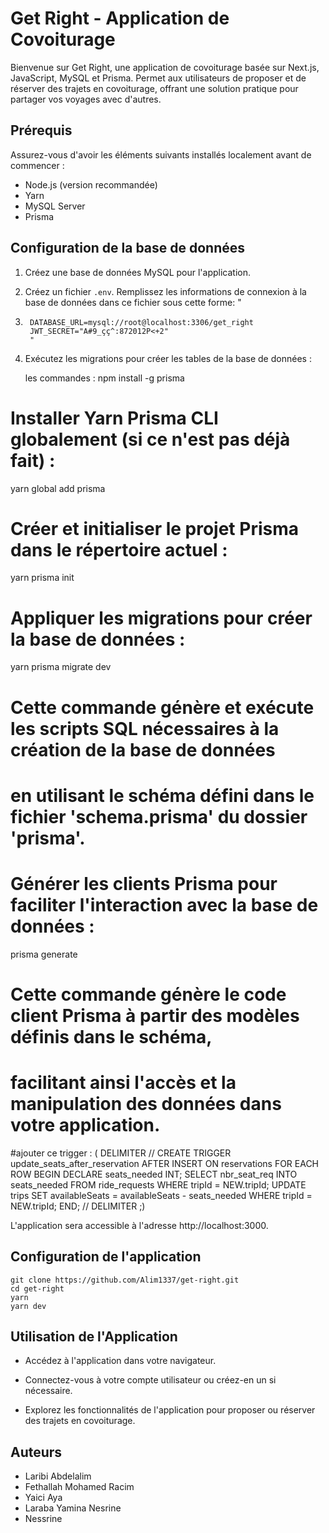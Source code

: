 # Get Right - Application de Covoiturage

Bienvenue sur Get Right, une application de covoiturage basée sur Next.js, JavaScript, MySQL et Prisma. Permet aux utilisateurs de proposer et de réserver des trajets en covoiturage, offrant une solution pratique pour partager vos voyages avec d'autres.

## Prérequis

Assurez-vous d'avoir les éléments suivants installés localement avant de commencer :

- Node.js (version recommandée)
- Yarn
- MySQL Server
- Prisma 

## Configuration de la base de données

1. Créez une base de données MySQL pour l'application.

2. Créez un fichier `.env`. Remplissez les informations de connexion à la base de données dans ce fichier sous cette forme: "
3.      DATABASE_URL=mysql://root@localhost:3306/get_right
        JWT_SECRET="A#9_çç^:872012P<+2"
        "
4. Exécutez les migrations pour créer les tables de la base de données :

   les commandes :
 npm install -g prisma
 # Installer Yarn Prisma CLI globalement (si ce n'est pas déjà fait) :
yarn global add prisma

# Créer et initialiser le projet Prisma dans le répertoire actuel :
yarn prisma init

# Appliquer les migrations pour créer la base de données :
yarn prisma migrate dev
# Cette commande génère et exécute les scripts SQL nécessaires à la création de la base de données
# en utilisant le schéma défini dans le fichier 'schema.prisma' du dossier 'prisma'.

# Générer les clients Prisma pour faciliter l'interaction avec la base de données :
prisma generate
# Cette commande génère le code client Prisma à partir des modèles définis dans le schéma,
# facilitant ainsi l'accès et la manipulation des données dans votre application.

#ajouter ce trigger : (
DELIMITER //
CREATE TRIGGER update_seats_after_reservation
AFTER INSERT ON reservations
FOR EACH ROW
BEGIN
DECLARE seats_needed INT;
SELECT nbr_seat_req INTO seats_needed FROM ride_requests WHERE tripId = NEW.tripId;
UPDATE trips SET availableSeats = availableSeats - seats_needed WHERE tripId = NEW.tripId;
END; //
DELIMITER ;)
    
L'application sera accessible à l'adresse http://localhost:3000.

## Configuration de l'application
```
git clone https://github.com/Alim1337/get-right.git
cd get-right
yarn
yarn dev
```

## Utilisation de l'Application

- Accédez à l'application dans votre navigateur.

- Connectez-vous à votre compte utilisateur ou créez-en un si nécessaire.

- Explorez les fonctionnalités de l'application pour proposer ou réserver des trajets en covoiturage.

## Auteurs

- Laribi Abdelalim
- Fethallah Mohamed Racim
- Yaici Aya
- Laraba Yamina Nesrine
- Nessrine 

